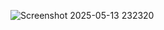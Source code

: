 ![Screenshot 2025-05-13 232320](https://github.com/user-attachments/assets/f67c7f2d-a6ab-4433-962c-089f23c196aa)
